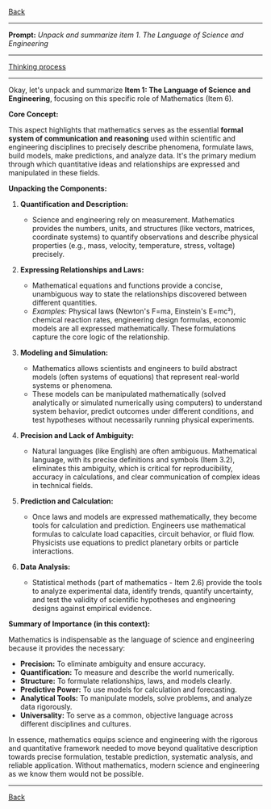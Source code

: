 [Back](../README.md)

---

**Prompt:** *Unpack and summarize item 1. The Language of Science and Engineering*

---

[Thinking process](thoughts.md)

---

Okay, let's unpack and summarize **Item 1: The Language of Science and Engineering**, focusing on this specific role of Mathematics (Item 6).

**Core Concept:**

This aspect highlights that mathematics serves as the essential **formal system of communication and reasoning** used within scientific and engineering disciplines to precisely describe phenomena, formulate laws, build models, make predictions, and analyze data. It's the primary medium through which quantitative ideas and relationships are expressed and manipulated in these fields.

**Unpacking the Components:**

1.  **Quantification and Description:**
    *   Science and engineering rely on measurement. Mathematics provides the numbers, units, and structures (like vectors, matrices, coordinate systems) to quantify observations and describe physical properties (e.g., mass, velocity, temperature, stress, voltage) precisely.

2.  **Expressing Relationships and Laws:**
    *   Mathematical equations and functions provide a concise, unambiguous way to state the relationships discovered between different quantities.
    *   *Examples:* Physical laws (Newton's F=ma, Einstein's E=mc²), chemical reaction rates, engineering design formulas, economic models are all expressed mathematically. These formulations capture the core logic of the relationship.

3.  **Modeling and Simulation:**
    *   Mathematics allows scientists and engineers to build abstract models (often systems of equations) that represent real-world systems or phenomena.
    *   These models can be manipulated mathematically (solved analytically or simulated numerically using computers) to understand system behavior, predict outcomes under different conditions, and test hypotheses without necessarily running physical experiments.

4.  **Precision and Lack of Ambiguity:**
    *   Natural languages (like English) are often ambiguous. Mathematical language, with its precise definitions and symbols (Item 3.2), eliminates this ambiguity, which is critical for reproducibility, accuracy in calculations, and clear communication of complex ideas in technical fields.

5.  **Prediction and Calculation:**
    *   Once laws and models are expressed mathematically, they become tools for calculation and prediction. Engineers use mathematical formulas to calculate load capacities, circuit behavior, or fluid flow. Physicists use equations to predict planetary orbits or particle interactions.

6.  **Data Analysis:**
    *   Statistical methods (part of mathematics - Item 2.6) provide the tools to analyze experimental data, identify trends, quantify uncertainty, and test the validity of scientific hypotheses and engineering designs against empirical evidence.

**Summary of Importance (in this context):**

Mathematics is indispensable as the language of science and engineering because it provides the necessary:

*   **Precision:** To eliminate ambiguity and ensure accuracy.
*   **Quantification:** To measure and describe the world numerically.
*   **Structure:** To formulate relationships, laws, and models clearly.
*   **Predictive Power:** To use models for calculation and forecasting.
*   **Analytical Tools:** To manipulate models, solve problems, and analyze data rigorously.
*   **Universality:** To serve as a common, objective language across different disciplines and cultures.

In essence, mathematics equips science and engineering with the rigorous and quantitative framework needed to move beyond qualitative description towards precise formulation, testable prediction, systematic analysis, and reliable application. Without mathematics, modern science and engineering as we know them would not be possible.

---

[Back](../README.md)
